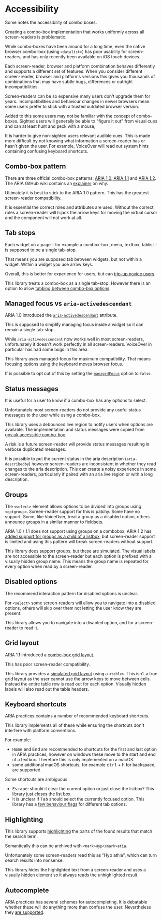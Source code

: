 # Accessibility

Some notes the accessibility of combo boxes.

Creating a combo-box implementation that works uniformly across all screen-readers is problematic.

While combo-boxes have been around for a long time, even the native browser combo-box (using `<datalist>`)
has poor usability for screen-readers, and has only recently been available on iOS touch devices.

Each screen-reader, browser and platform combination behaves differently and supports a different set of features.
When you consider different screen-reader, browser and platforms versions this gives you thousands of combinations
that may have subtle bugs, differences or outright incompatibilities.

Screen-readers can be so expensive many users don't upgrade them for years. Incompatibilities and
behaviour changes in newer browsers mean some users prefer to stick with a trusted outdated browser version.

Added to this some users may not be familiar with the concept of combo-boxes.
Sighted users will generally be able to "figure it out" from visual cues and can at least hunt and peck with a mouse,

It is harder to give non-sighted users relevant audible cues. This is made more difficult by not knowing what
information a screen-reader has or hasn't given the user. For example, VoiceOver will read out system hints containing
confusing keyboard shortcuts.

## Combo-box pattern

There are three official combo-box patterns: [ARIA 1.0, ARIA 1.1](https://www.w3.org/TR/wai-aria-practices/#combobox)
and [ARIA 1.2](https://w3c.github.io/aria-practices/#combobox). The ARIA GitHub wiki contains an
[explainer](https://github.com/w3c/aria/wiki/Resolving-ARIA-1.1-Combobox-Issues) on why.

Ultimately it is best to stick to the ARIA 1.0 pattern. This has the greatest screen-reader compatibility.

It is essential the correct roles and attributes are used. Without the correct roles a screen-reader will hijack the arrow
keys for moving the virtual cursor and the component will not work at all.

## Tab stops

Each widget on a page - for example a combox-box, menu, textbox, tablist - is supposed to be a single tab-stop.

That means you are supposed tab between widgets, but not within a widget. Within a widget you use arrow keys.

Overall, this is better for experience for users, but can [trip-up novice users](http://simplyaccessible.com/article/danger-aria-tabs/).

This library treats a combo-box as a single tab-stop. However there is an option to allow [tabbing between combo-box options](combo_box.md#tabbetweenoptions-boolean--false).

## Managed focus vs `aria-activedescendant`

ARIA 1.0 introduced the [`aria-activedescendant`](https://www.w3.org/TR/wai-aria-1.1/#aria-activedescendant) attribute.

This is supposed to simplify managing focus inside a widget so it can remain a single tab-stop.

While `aria-activedescendant` now works well in most screen-readers, unfortunately it doesn't work
perfectly in all screen-readers. VoiceOver in particular has had some bugs in this area.

This library uses managed-focus for maximum compatibility. That means focusing options using the keyboard
moves browser focus.

If is possible to opt out of this by setting the [`managedFocus`](combo_box.md#managedfocus-boolean--true) option to `false`.

## Status messages

It is useful for a user to know if a combo-box has any options to select.

Unfortunately most screen-readers do not provide any useful status messages to the user while using a combo-box.

This library uses a debounced live region to notify users when options are available. The implementation and status messages
were copied from [gov.uk accessible combo-box](https://github.com/alphagov/accessible-autocomplete).

A risk is a future screen-reader will provide status messages resulting in verbose duplicated messages.

It is possible to put the current status in the aria description (`aria-describedby`) however screen-readers
are inconsistent in whether they read changes to the aria description. This can create a noisy experience in
some screen-readers, particularly if paired with an aria live region or with a long description.

## Groups

The `<select>` element allows options to be divided into groups using `<optgroup>`. Screen-reader support
for this is patchy. Some have no support. Some, like VoiceOver, treat a group as a disabled option, others announce
groups in a similar manner to fieldsets.

ARIA 1.0 / 1.1 does not support using groups on a combobox. ARIA 1.2 has [added support for groups as a child of a listbox](https://w3c.github.io/aria/#substantive-changes-since-the-wai-aria-1-1-recommendation),
but screen-reader support is limited and using this pattern will break screen-readers without support.

This library does support groups, but these are simulated. The visual labels are not accessible to the screen-reader
but each option is prefixed with a visually hidden group name. This means the group name is repeated for every option when read by a screen-reader.

## Disabled options

The recommend interaction pattern for disabled options is unclear.

For `<select>` some screen-readers will allow you to navigate into a disabled options, others will skip over them not
letting the user know they are present.

This library allows you to navigate into a disabled option, and for a screen-reader to read it.

## Grid layout

ARIA 1.1 introduced a [combo-box grid layout](https://www.w3.org/TR/wai-aria-practices-1.1/#grid-popup-keyboard-interaction).

This has poor screen-reader compatibility.

This library provides a [simulated grid layout](combo_box_table.md) using a `<table>`. This isn't a true grid layout as the user
cannot use the arrow keys to move between cells. Instead the entire table row is read out for each option.
Visually hidden labels will also read out the table headers.

## Keyboard shortcuts

ARIA practices contains a number of recommended keyboard shortcuts.

This library implements all of these while ensuring the shortcuts don't interfere with platform conventions.

For example:

- <kbd>Home</kbd> and <kbd>End</kbd> are recommended to shortcuts for the first and last option in ARIA practices, however
  on windows these move to the start and end of a textbox. Therefore this is only implemented on a macOS.
- some additional macOS shortcuts, for example <kbd>ctrl</kbd> + <kbd>h</kbd> for backspace, are supported.

Some shortcuts are ambiguous.

- <kbd>Escape</kbd>: should it clear the current option or just close the listbox? This library just closes the list box.
- It is unclear if <kbd>Tab</kbd> should select the currently focused option. This library has a [few behaviour flags](combo_box.md#tabautocomplete-boolean--false) for
  different tab options.

## Highlighting

This library supports [highlighting](highlighters.md) the parts of the found results that match the search term.

Semantically this can be archived with `<mark>Hyp</mark>atia`.

Unfortunately some screen-readers read this as "Hyp athia", which can turn search results into nonsense.

This library hides the highlighted text from a screen-reader and uses a visually hidden element so it always reads the unhighlighted result.

## Autocomplete

ARIA practices has several schemes for autocompleting. It is debatable whether these will do anything more
than confuse the user. Nevertheless they [are supported](combo_box.md#autoselect-boolean--inline--false).
